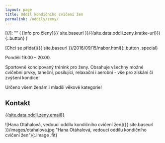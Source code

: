 ```yaml
---
layout: page
title: Oddíl kondičního cvičení žen
permalink: /oddily/zeny/
---
```


[//]: "" (   [Info pro členy]({{ site.baseurl }}/{{site.data.oddil.zeny.kratke-url}}){:.button}   )

[Chci se přidat]({{ site.baseurl }}/2016/09/15/nabor.html){:.button .special}

Pondělí 19:00 – 20:00.

Sportovně koncipovaný trénink pro ženy. Obsahuje všechny možné cvičební prvky, taneční, posilující, relaxační i aerobní - vše pro získání či zvýšení kondice!

Určeno všem ženám i mladší věkové kategorie!

## Kontakt

[{{site.data.oddil.zeny.email}}](mailto:{{site.data.oddil.tanec.email}})

![Hana Otáhalová, vedoucí oddílu kondičního cvičení žen]({{ site.baseurl }}/images/otahalova.jpg "Hana Otáhalová, vedoucí oddílu kondičního cvičení žen"){:.image .fit}